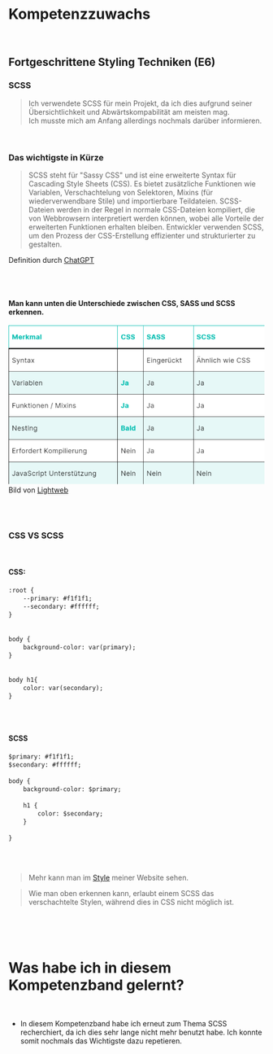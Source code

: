 # Kompetenzzuwachs

<br>

## Fortgeschrittene Styling Techniken (E6)


### SCSS

> Ich verwendete SCSS für mein Projekt, da ich dies aufgrund seiner Übersichtlichkeit und Abwärtskompabilität am meisten mag.<br>
Ich musste mich am Anfang allerdings nochmals darüber informieren.


<br>

### Das wichtigste in Kürze

> SCSS steht für "Sassy CSS" und ist eine erweiterte Syntax für Cascading Style Sheets (CSS). Es bietet zusätzliche Funktionen wie Variablen, Verschachtelung von Selektoren, Mixins (für wiederverwendbare Stile) und importierbare Teildateien. SCSS-Dateien werden in der Regel in normale CSS-Dateien kompiliert, die von Webbrowsern interpretiert werden können, wobei alle Vorteile der erweiterten Funktionen erhalten bleiben. Entwickler verwenden SCSS, um den Prozess der CSS-Erstellung effizienter und strukturierter zu gestalten.

Definition durch [ChatGPT](https://chatgpt.com/share/68127b32-9bc0-41f4-829f-6ab38ecbca32)


<br>
<br>

#### **Man kann unten die Unterschiede zwischen CSS, SASS und SCSS erkennen.**

![Vergleichstabelle](/Sonstiges/imgs/SCSS.png)
<br>
Bild von [Lightweb](https://lightweb-media.de/webentwicklung/unterschied-css-less-scss-sass/#:~:text=SCSS%20(Sassy%20CSS)%20ist%20eine,zu%20organisieren%20und%20zu%20verwalten)

<br>

<br>




### CSS VS SCSS

<br>

#### CSS:

    :root {
        --primary: #f1f1f1;
        --secondary: #ffffff;
    }


    body {
        background-color: var(primary);
    }

    
    body h1{
        color: var(secondary);
    }



<br>
<br>


#### SCSS

    $primary: #f1f1f1;
    $secondary: #ffffff;

    body {
        background-color: $primary;

        h1 {
            color: $secondary;
        }

    }


<br>
<br>

> Mehr kann man im [Style](https://github.com/timmarletaz/M293-V3) meiner Website sehen.

> Wie man oben erkennen kann, erlaubt einem SCSS das verschachtelte Stylen, während dies in CSS nicht möglich ist.


<br>
<br>
<br>



# Was habe ich in diesem Kompetenzband gelernt?
<br>

- In diesem Kompetenzband habe ich erneut zum Thema SCSS recherchiert, da ich dies sehr lange nicht mehr benutzt habe. Ich konnte somit nochmals das Wichtigste dazu repetieren.




